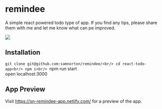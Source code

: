#  remindee

A simple react powered todo type of app. If you find any tips, please share them with me and let me know what can pe improved.

![](http://desertcinema.com/wp-content/uploads/2019/07/REMINDEE.png)


## Installation

`git clone git@github.com:samnorton/remindee/<br/>
cd react-todo-app<br/>
npm i<br/>
`npm run start<br/>
open localhost:3000 

## App Preview

Visit https://sn-remindee-app.netlify.com/ for a preview of the app.



